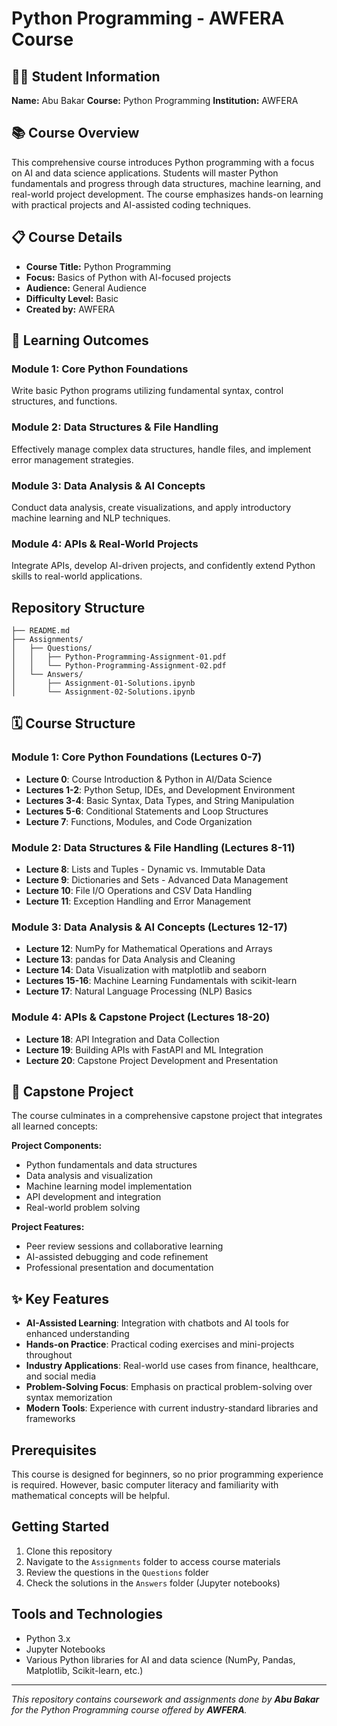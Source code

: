 # Python Programming - AWFERA Course

## 👨‍💻 Student Information

**Name:** Abu Bakar
**Course:** Python Programming
**Institution:** AWFERA

## 📚 Course Overview

This comprehensive course introduces Python programming with a focus on AI and data science applications. Students will master Python fundamentals and progress through data structures, machine learning, and real-world project development. The course emphasizes hands-on learning with practical projects and AI-assisted coding techniques.

## 📋 Course Details

- **Course Title:** Python Programming
- **Focus:** Basics of Python with AI-focused projects
- **Audience:** General Audience
- **Difficulty Level:** Basic
- **Created by:** AWFERA

## 🎯 Learning Outcomes

### Module 1: Core Python Foundations

Write basic Python programs utilizing fundamental syntax, control structures, and functions.

### Module 2: Data Structures & File Handling

Effectively manage complex data structures, handle files, and implement error management strategies.

### Module 3: Data Analysis & AI Concepts

Conduct data analysis, create visualizations, and apply introductory machine learning and NLP techniques.

### Module 4: APIs & Real-World Projects

Integrate APIs, develop AI-driven projects, and confidently extend Python skills to real-world applications.

## Repository Structure

```
├── README.md
├── Assignments/
│   ├── Questions/
│   │   ├── Python-Programming-Assignment-01.pdf
│   │   └── Python-Programming-Assignment-02.pdf
│   └── Answers/
│       ├── Assignment-01-Solutions.ipynb
│       └── Assignment-02-Solutions.ipynb
```

## 🗓️ Course Structure

### Module 1: Core Python Foundations (Lectures 0-7)

- **Lecture 0**: Course Introduction & Python in AI/Data Science
- **Lectures 1-2**: Python Setup, IDEs, and Development Environment
- **Lectures 3-4**: Basic Syntax, Data Types, and String Manipulation
- **Lectures 5-6**: Conditional Statements and Loop Structures
- **Lecture 7**: Functions, Modules, and Code Organization

### Module 2: Data Structures & File Handling (Lectures 8-11)

- **Lecture 8**: Lists and Tuples - Dynamic vs. Immutable Data
- **Lecture 9**: Dictionaries and Sets - Advanced Data Management
- **Lecture 10**: File I/O Operations and CSV Data Handling
- **Lecture 11**: Exception Handling and Error Management

### Module 3: Data Analysis & AI Concepts (Lectures 12-17)

- **Lecture 12**: NumPy for Mathematical Operations and Arrays
- **Lecture 13**: pandas for Data Analysis and Cleaning
- **Lecture 14**: Data Visualization with matplotlib and seaborn
- **Lectures 15-16**: Machine Learning Fundamentals with scikit-learn
- **Lecture 17**: Natural Language Processing (NLP) Basics

### Module 4: APIs & Capstone Project (Lectures 18-20)

- **Lecture 18**: API Integration and Data Collection
- **Lecture 19**: Building APIs with FastAPI and ML Integration
- **Lecture 20**: Capstone Project Development and Presentation

## 🚀 Capstone Project

The course culminates in a comprehensive capstone project that integrates all learned concepts:

**Project Components:**

- Python fundamentals and data structures
- Data analysis and visualization
- Machine learning model implementation
- API development and integration
- Real-world problem solving

**Project Features:**

- Peer review sessions and collaborative learning
- AI-assisted debugging and code refinement
- Professional presentation and documentation

## ✨ Key Features

- **AI-Assisted Learning**: Integration with chatbots and AI tools for enhanced understanding
- **Hands-on Practice**: Practical coding exercises and mini-projects throughout
- **Industry Applications**: Real-world use cases from finance, healthcare, and social media
- **Problem-Solving Focus**: Emphasis on practical problem-solving over syntax memorization
- **Modern Tools**: Experience with current industry-standard libraries and frameworks

## Prerequisites

This course is designed for beginners, so no prior programming experience is required. However, basic computer literacy and familiarity with mathematical concepts will be helpful.

## Getting Started

1. Clone this repository
2. Navigate to the `Assignments` folder to access course materials
3. Review the questions in the `Questions` folder
4. Check the solutions in the `Answers` folder (Jupyter notebooks)

## Tools and Technologies

- Python 3.x
- Jupyter Notebooks
- Various Python libraries for AI and data science (NumPy, Pandas, Matplotlib, Scikit-learn, etc.)

---

*This repository contains coursework and assignments done by **Abu Bakar** for the Python Programming course offered by **AWFERA**.*

